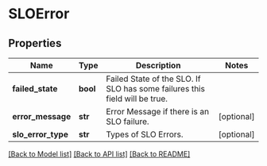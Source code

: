 # SLOError

## Properties
Name | Type | Description | Notes
------------ | ------------- | ------------- | -------------
**failed_state** | **bool** | Failed State of the SLO. If SLO has some failures this field will be true. | 
**error_message** | **str** | Error Message if there is an SLO failure. | [optional] 
**slo_error_type** | **str** | Types of SLO Errors. | [optional] 

[[Back to Model list]](../README.md#documentation-for-models) [[Back to API list]](../README.md#documentation-for-api-endpoints) [[Back to README]](../README.md)

